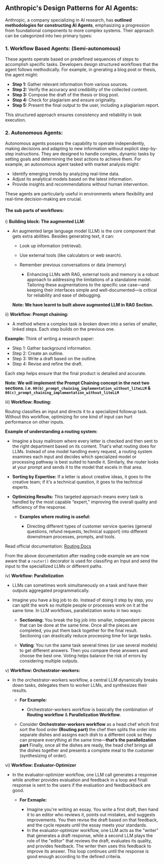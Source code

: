 ## Anthropic's Design Patterns for AI Agents:

Anthropic, a company specializing in AI research, has **outlined methodologies for constructing AI Agents**, emphasizing a progression from foundational components to more complex systems. Their approach can be categorized into two primary types:

### 1. **Workflow Based Agents: (Semi-autonomous)**

These agents operate based on predefined sequences of steps to accomplish specific tasks. Developers design structured workflows that the agent follows methodically. For example, in gnerating a blog post or thesis, the agent might:

- **Step 1:** Gather relevant information from various sources.
- **Step 2:** Verify the accuracy and credibility of the collected content.
- **Step 3:** Compose the draft of the thesis or blog post.
- **Step 4:** Check for plagiarism and ensure originality.
- **Step 5:** Present the final output to the user, including a plagiarism report.

This structured approach ensures consistency and reliability in task execution.

### 2. **Autonomous Agents:**

Autonomous agents possess the capability to operate independently, making decisions and adapting to new information without explicit step-by-step instructions. They are designed to handle complex, dynamic tasks by setting goals and determining the best actions to achieve them. For example, an autonomous agent tasked with market analysis might:

- Identify emerging trends by analyzing real-time data.
- Adjust its analytical models based on the latest information.
- Provide insights and recommendations without human intervention.

These agents are particularly useful in environments where flexibility and real-time decision-making are crucial.

#### **The sub parts of workflows:**

i) **Building block: The augmented LLM:**

- An augmented large language model (LLM) is the core component that gets extra abilities. Besides generating text, it can:

  - Look up information (retrieval).
  - Use external tools (like calculators or web search).
  - Remember previous conversations or data (memory)

    - Enhancing LLMs with RAG, external tools and memory is a robust approach to addressing the limitations of a standalone model. Tailoring these augmentations to the specific use case—and keeping their interfaces simple and well-documented—is critical for reliability and ease of debugging.

  **Note: We have learnt to built above augmented LLM in RAG Section.**

ii) **Workflow: Prompt chaining:**

- A method where a complex task is broken down into a series of smaller, linked steps. Each step builds on the previous one.

**Example:**
Think of writing a research paper:

- Step 1: Gather background information.
- Step 2: Create an outline.
- Step 3: Write a draft based on the outline.
- Step 4: Revise and refine the draft.

Each step helps ensure that the final product is detailed and accurate.

**Note: We will implement the Prompt Chaining concept in the next two sections. i.e. `00(b)_prompt_chaining_implementation_without_liteLLM` & `00(c)_prompt_chaining_implementation_without_liteLLM`**

iii) **Workflow: Routing:**

Routing classifies an input and directs it to a specialized followup task. Without this workflow, optimizing for one kind of input can hurt performance on other inputs.

**Example of understanding a routing system:**

- Imagine a busy mailroom where every letter is checked and then sent to the right department based on its content. That's what routing does for LLMs. Instead of one model handling every request, a routing system examines each input and decides which specialized model or processing pathway is best suited to handle it. Similarly, the router looks at your prompt and sends it to the model that excels in that area.

- **Sorting by Expertise:** If a letter is about creative ideas, it goes to the creative team; if it's a technical question, it goes to the technical experts.

- **Optimizing Results:** This targeted approach means every task is handled by the most capable “expert,” improving the overall quality and efficiency of the response.

  - **Examples where routing is useful:**

    - Directing different types of customer service queries (general questions, refund requests, technical support) into different downstream processes, prompts, and tools.

Read official documentation: [Routing Docs](https://docs.crewai.com/concepts/flows#router)

From the above documentation after reading code example we are now aware that a `router()` decorator is used for classifing an Input and send the input to the speciallized LLMs or different paths.

iv) **Workflow: Parallelization**

- LLMs can sometimes work simultaneously on a task and have their outputs aggregated programmatically.

- Imagine you have a big job to do. Instead of doing it step by step, you can split the work so multiple people or processes work on it at the same time. In LLM workflows, parallelization works in two ways:

  - **Sectioning:** You break the big job into smaller, independent pieces that can be done at the same time. Once all the pieces are completed, you put them back together for the final result. Sectioning can drastically reduce processing time for large tasks.

  - **Voting**: You run the same task several times (or use several models) to get different answers. Then you compare these answers and choose the best one. Voting helps balance the risk of errors by considering multiple outputs.

v) **Workflow: Orchestrator-workers:**

- In the orchestrator-workers workflow, a central LLM dynamically breaks down tasks, delegates them to worker LLMs, and synthesizes their results.

  - **For Example:**

    - Orchestrator-workers workflow is basically the combination of **Routing workflow** & **Parallelization Workflow**.

  - Consider **Orchestrator-workers workflow** as a head chef whcih first sort the food order **(Routing part)** the chef then splits the order into separate dishes and assigns each dish to a different cook so they can prepare everything at the same time—**that’s the parallelization part** Finally, once all the dishes are ready, the head chef brings all the dishes together and presents a complete meal to the customer (synthesizing of order).

vi) **Workflow: Evaluator-Optimizer**

- In the evaluator-optimizer workflow, one LLM call generates a response while another provides evaluation and feedback in a loop and finall response is sent to the users if the evaluation and feedbackback are good.

  - **For Exmaple:**

    - Imagine you're writing an essay. You write a first draft, then hand it to an editor who reviews it, points out mistakes, and suggests improvements. You then revise the draft based on that feedback, and the cycle repeats until the essay meets your standards.
    - In the evaluator-optimizer workflow, one LLM acts as the "writer" that generates a draft response, while a second LLM plays the role of the "editor" that reviews the draft, evaluates its quality, and provides feedback. The writer then uses this feedback to improve its answer. This loop continues until the response is good enough according to the defined criteria.
